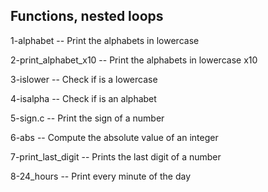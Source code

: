 Functions, nested loops
-------------------------

1-alphabet -- Print the alphabets in lowercase

2-print_alphabet_x10 -- Print the alphabets in lowercase x10

3-islower -- Check if is a lowercase

4-isalpha -- Check if is an alphabet

5-sign.c -- Print the sign of a number


6-abs -- Compute the absolute value of an integer


7-print_last_digit -- Prints the last digit of a number


8-24_hours -- Print every minute of the day


